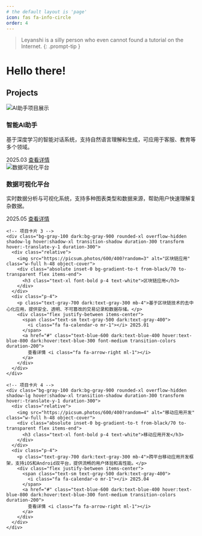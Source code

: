 ```yaml
---
# the default layout is 'page'
icon: fas fa-info-circle
order: 4
---
```


> Leyanshi is a silly person who even cannot found a tutorial on the Internet.
{: .prompt-tip }

# Hello there!
## Projects

<div class="project-grid dark:bg-black dark:text-white">
  <div class="grid grid-cols-1 md:grid-cols-2 lg:grid-cols-2 gap-6 p-4">
    <!-- 项目卡片 1 -->
    <div class="bg-gray-100 dark:bg-gray-900 rounded-xl overflow-hidden shadow-lg hover:shadow-xl transition-shadow duration-300 transform hover:-translate-y-1 duration-300">
      <div class="relative">
        <img src="https://picsum.photos/600/400?random=1" alt="AI助手项目展示" class="w-full h-48 object-cover">
        <div class="absolute inset-0 bg-gradient-to-t from-black/70 to-transparent flex items-end">
          <h3 class="text-xl font-bold p-4 text-white">智能AI助手</h3>
        </div>
      </div>
      <div class="p-4">
        <p class="text-gray-700 dark:text-gray-300 mb-4">基于深度学习的智能对话系统，支持自然语言理解和生成，可应用于客服、教育等多个领域。</p>
        <div class="flex justify-between items-center">
          <span class="text-sm text-gray-500 dark:text-gray-400">
            <i class="fa fa-calendar-o mr-1"></i> 2025.03
          </span>
          <a href="#" class="text-blue-600 dark:text-blue-400 hover:text-blue-800 dark:hover:text-blue-300 font-medium transition-colors duration-200">
            查看详情 <i class="fa fa-arrow-right ml-1"></i>
          </a>
        </div>
      </div>
    </div>
    <div class="bg-gray-100 dark:bg-gray-900 rounded-xl overflow-hidden shadow-lg hover:shadow-xl transition-shadow duration-300 transform hover:-translate-y-1 duration-300">
      <div class="relative">
        <img src="https://picsum.photos/600/400?random=2" alt="数据可视化平台" class="w-full h-48 object-cover">
        <div class="absolute inset-0 bg-gradient-to-t from-black/70 to-transparent flex items-end">
          <h3 class="text-xl font-bold p-4 text-white">数据可视化平台</h3>
        </div>
      </div>
      <div class="p-4">
        <p class="text-gray-700 dark:text-gray-300 mb-4">实时数据分析与可视化系统，支持多种图表类型和数据来源，帮助用户快速理解复杂数据。</p>
        <div class="flex justify-between items-center">
          <span class="text-sm text-gray-500 dark:text-gray-400">
            <i class="fa fa-calendar-o mr-1"></i> 2025.05
          </span>
          <a href="#" class="text-blue-600 dark:text-blue-400 hover:text-blue-800 dark:hover:text-blue-300 font-medium transition-colors duration-200">
            查看详情 <i class="fa fa-arrow-right ml-1"></i>
          </a>
        </div>
      </div>
    </div>

    <!-- 项目卡片 3 -->
    <div class="bg-gray-100 dark:bg-gray-900 rounded-xl overflow-hidden shadow-lg hover:shadow-xl transition-shadow duration-300 transform hover:-translate-y-1 duration-300">
      <div class="relative">
        <img src="https://picsum.photos/600/400?random=3" alt="区块链应用" class="w-full h-48 object-cover">
        <div class="absolute inset-0 bg-gradient-to-t from-black/70 to-transparent flex items-end">
          <h3 class="text-xl font-bold p-4 text-white">区块链应用</h3>
        </div>
      </div>
      <div class="p-4">
        <p class="text-gray-700 dark:text-gray-300 mb-4">基于区块链技术的去中心化应用，提供安全、透明、不可篡改的交易记录和数据存储。</p>
        <div class="flex justify-between items-center">
          <span class="text-sm text-gray-500 dark:text-gray-400">
            <i class="fa fa-calendar-o mr-1"></i> 2025.01
          </span>
          <a href="#" class="text-blue-600 dark:text-blue-400 hover:text-blue-800 dark:hover:text-blue-300 font-medium transition-colors duration-200">
            查看详情 <i class="fa fa-arrow-right ml-1"></i>
          </a>
        </div>
      </div>
    </div>

    <!-- 项目卡片 4 -->
    <div class="bg-gray-100 dark:bg-gray-900 rounded-xl overflow-hidden shadow-lg hover:shadow-xl transition-shadow duration-300 transform hover:-translate-y-1 duration-300">
      <div class="relative">
        <img src="https://picsum.photos/600/400?random=4" alt="移动应用开发" class="w-full h-48 object-cover">
        <div class="absolute inset-0 bg-gradient-to-t from-black/70 to-transparent flex items-end">
          <h3 class="text-xl font-bold p-4 text-white">移动应用开发</h3>
        </div>
      </div>
      <div class="p-4">
        <p class="text-gray-700 dark:text-gray-300 mb-4">跨平台移动应用开发框架，支持iOS和Android双平台，提供流畅的用户体验和高性能。</p>
        <div class="flex justify-between items-center">
          <span class="text-sm text-gray-500 dark:text-gray-400">
            <i class="fa fa-calendar-o mr-1"></i> 2025.04
          </span>
          <a href="#" class="text-blue-600 dark:text-blue-400 hover:text-blue-800 dark:hover:text-blue-300 font-medium transition-colors duration-200">
            查看详情 <i class="fa fa-arrow-right ml-1"></i>
          </a>
        </div>
      </div>
    </div>
  </div>
</div>
